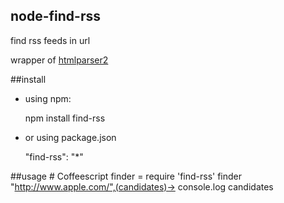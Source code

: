 node-find-rss
---

find rss feeds in url

wrapper of [htmlparser2](https://github.com/fb55/htmlparser2)

##install

* using npm:

    npm install find-rss

* or using package.json

    "find-rss": "*"

##usage
    # Coffeescript
    finder = require 'find-rss'
    finder "http://www.apple.com/",(candidates)->
      console.log candidates
